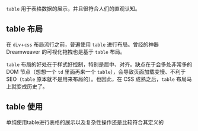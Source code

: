 `table` 用于表格数据的展示，并且很符合人们的直观认知。

table 布局
---

在 `div`+`css` 布局流行之前，普遍使用 `table` 进行布局。曾经的神器 Dreamweaver 的可视化拖拽也是基于 `table` 布局。

`table` 布局的好处在于样式好控制，特别是居中、对齐。缺点在于会多处非常多的 DOM 节点（想想一个 `td` 里面再来一个 `table`），会导致页面加载变慢、不利于 SEO（`table` 原本就不是用来布局的）。也因此，在 CSS 成熟之后，`table` 布局马上就变成历史了。

table 使用
---

单纯使用table进行表格的展示以及复杂性操作还是比较符合其定义的